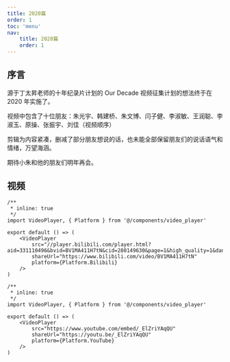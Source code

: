 ```yaml
---
title: 2020篇
order: 1
toc: 'menu'
nav:
    title: 2020篇
    order: 1
---
```


## 序言

源于丁太昇老师的十年纪录片计划的 Our Decade 视频征集计划的想法终于在 2020 年实施了。

视频中包含了十位朋友：朱光宇、韩建桥、朱文博、闫子健、李淑敏、王润聪、李淑玉、原操、张振宇、刘佳（视频顺序）

剪辑为内容紧凑，删减了部分朋友想说的话，也未能全部保留朋友们的说话语气和情绪，万望海涵。

期待小朱和他的朋友们明年再会。

## 视频

```tsx
/**
 * inline: true
 */
import VideoPlayer, { Platform } from '@/components/video_player'

export default () => (
    <VideoPlayer
        src="//player.bilibili.com/player.html?aid=331110496&bvid=BV1MA411H7tN&cid=280149630&page=1&high_quality=1&danmaku=1"
        shareUrl="https://www.bilibili.com/video/BV1MA411H7tN"
        platform={Platform.Bilibili}
    />
)
```

```tsx
/**
 * inline: true
 */
import VideoPlayer, { Platform } from '@/components/video_player'

export default () => (
    <VideoPlayer
        src="https://www.youtube.com/embed/_ElZriYAqQU"
        shareUrl="https://youtu.be/_ElZriYAqQU"
        platform={Platform.YouTube}
    />
)
```
